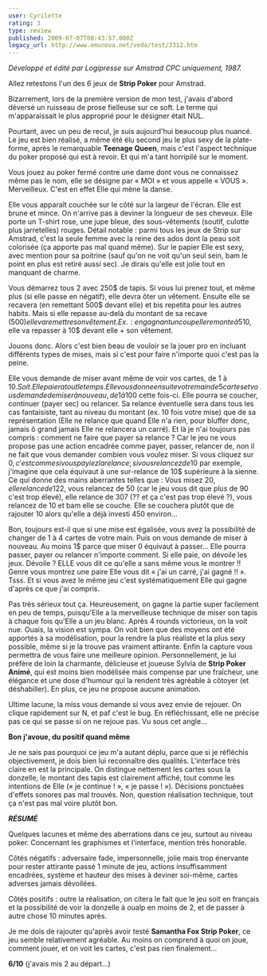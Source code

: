 ```yaml
---
user: Cyrilette
rating: 3
type: review
published: 2009-07-07T08:43:57.000Z
legacy_url: http://www.emunova.net/veda/test/3312.htm
---
```

_Développé et édité par Logipresse sur Amstrad CPC uniquement, 1987\._  

  

Allez retestons l'un des 6 jeux de **Strip Poker** pour Amstrad.  

Bizarrement, lors de la première version de mon test, j'avais d'abord déversé un ruisseau de prose fielleuse sur ce soft. Le terme qui m'apparaissait le plus approprié pour le désigner était NUL.  

Pourtant, avec un peu de recul, je suis aujourd'hui beaucoup plus nuancé. Le jeu est bien réalisé, a même été élu second jeu le plus sexy de la plate-forme, après le remarquable **Teenage Queen**, mais c'est l'aspect technique du poker proposé qui est à revoir. Et qui m'a tant horripilé sur le moment.  

  

Vous jouez au poker fermé contre une dame dont vous ne connaissez même pas le nom, elle se désigne par « MOI » et vous appelle « VOUS ». Merveilleux. C'est en effet Elle qui mène la danse.  

Elle vous apparaît couchée sur le côté sur la largeur de l'écran. Elle est brune et mince. On n'arrive pas à deviner la longueur de ses cheveux. Elle porte un T-shirt rose, une jupe bleue, des sous-vêtements (soutif, culotte plus jarretelles) rouges. Détail notable : parmi tous les jeux de Strip sur Amstrad, c'est la seule femme avec la reine des ados dont la peau soit colorisée (ça apporte pas mal quand même). Sur le papier Elle est sexy, avec mention pour sa poitrine (sauf qu'on ne voit qu'un seul sein, bam le point en plus est retiré aussi sec). Je dirais qu'elle est jolie tout en manquant de charme.  

  

Vous démarrez tous 2 avec 250$ de tapis. Si vous lui prenez tout, et même plus (si elle passe en négatif), elle devra ôter un vêtement. Ensuite elle se recavera (en remettant 500$ devant elle) et bis repetita pour les autres habits. Mais si elle repasse au-delà du montant de sa recave (500$) elle va remettre son vêtement. Ex. : en gagnant un coup elle remonte à 510$, elle va repasser à 10$ devant elle + son vêtement.  

  

Jouons donc. Alors c'est bien beau de vouloir se la jouer pro en incluant différents types de mises, mais si c'est pour faire n'importe quoi c'est pas la peine.  

Elle vous demande de miser avant même de voir vos cartes, de 1 à 10$. Soit. Elle paiera tout le temps. Elle vous donne ensuite votre main de 5 cartes et vous demande de miser à nouveau, de 1 à 100$ cette fois-ci. Elle pourra se coucher, continuer (payer sec) ou relancer. Sa relance éventuelle sera dans tous les cas fantaisiste, tant au niveau du montant (ex. 10 fois votre mise) que de sa représentation (Elle ne relance que quand Elle n'a rien, pour bluffer donc, jamais ô grand jamais Elle ne relancera un carré). Et là je n'ai toujours pas compris : comment ne faire que payer sa relance ? Car le jeu ne vous propose pas une action encadrée comme payer, passer, relancer de, non il ne fait que vous demander combien vous voulez miser. Si vous cliquez sur 0$, c'est comme si vous payiez la relance ; si vous relancez de 10$ par exemple, j'imagine que cela équivaut à une sur-relance de 10$ supérieure à la sienne. Ce qui donne des mains aberrantes telles que : Vous misez 20$, elle relance de 122$, vous relancez de 50 (car le jeu vous dit que plus de 90 c'est trop élevé), elle relance de 307 (?? et ça c'est pas trop élevé ?), vous relancez de 10 et bam elle se couche. Elle se couchera plutôt que de rajouter 10 alors qu'elle a déjà investi 450 environ...  

  

Bon, toujours est-il que si une mise est égalisée, vous avez la possibilité de changer de 1 à 4 cartes de votre main. Puis on vous demande de miser à nouveau. Au moins 1$ parce que miser 0 équivaut à passer... Elle pourra passer, payer ou relancer n'importe comment. Si elle paie, on dévoile les jeux. Dévoile ? ELLE vous dit ce qu'elle a sans même vous le montrer !! Genre vous montrez une paire Elle vous dit « j'ai un carré, j'ai gagné !! ». Tsss. Et si vous avez le même jeu c'est systématiquement Elle qui gagne d'après ce que j'ai compris.  

  

Pas très sérieux tout ça. Heureusement, on gagne la partie super facilement en peu de temps, puisqu'Elle a la merveilleuse technique de miser son tapis à chaque fois qu'Elle a un jeu blanc. Après 4 rounds victorieux, on la voit nue. Ouais, la vision est sympa. On voit bien que des moyens ont été apportés à sa modélisation, pour la rendre la plus réaliste et la plus sexy possible, même si je la trouve pas vraiment attirante. Enfin la capture vous permettra de vous faire une meilleure opinion. Personnellement, je lui préfère de loin la charmante, délicieuse et joueuse Sylvia de **Strip Poker Animé**, qui est moins bien modélisée mais compense par une fraîcheur, une élégance et une dose d'humour qui la rendent très agréable à côtoyer (et déshabiller). En plus, ce jeu ne propose aucune animation.  

  

Ultime lacune, la miss vous demande si vous avez envie de rejouer. On clique rapidement sur N, et paf c'est le bug. En réfléchissant, elle ne précise pas ce qui se passe si on ne rejoue pas. Vu sous cet angle...  

  

**Bon j'avoue, du positif quand même**  

Je ne sais pas pourquoi ce jeu m'a autant déplu, parce que si je réfléchis objectivement, je dois bien lui reconnaître des qualités. L'interface très claire en est la principale. On distingue nettement les cartes sous la donzelle, le montant des tapis est clairement affiché, tout comme les intentions de Elle (« je continue ! », « je passe ! »). Décisions ponctuées d'effets sonores pas mal trouvés. Non, question réalisation technique, tout ça n'est pas mal voire plutôt bon.  

  

_**RÉSUMÉ**_  

Quelques lacunes et même des aberrations dans ce jeu, surtout au niveau poker. Concernant les graphismes et l'interface, mention très honorable.  

Côtés négatifs : adversaire fade, impersonnelle, jolie mais trop énervante pour rester attirante passé 1 minute de jeu, actions insuffisamment encadrées, système et hauteur des mises à deviner soi-même, cartes adverses jamais dévoilées.  

Côtés positifs : outre la réalisation, on citera le fait que le jeu soit en français et la possibilité de voir la donzelle à oualp en moins de 2, et de passer à autre chose 10 minutes après.  

Je me dois de rajouter qu'après avoir testé **Samantha Fox Strip Poker**, ce jeu semble relativement agréable. Au moins on comprend à quoi on joue, comment jouer, et on voit les cartes, c'est pas rien finalement...  

  

**6/10** (j'avais mis 2 au départ...)